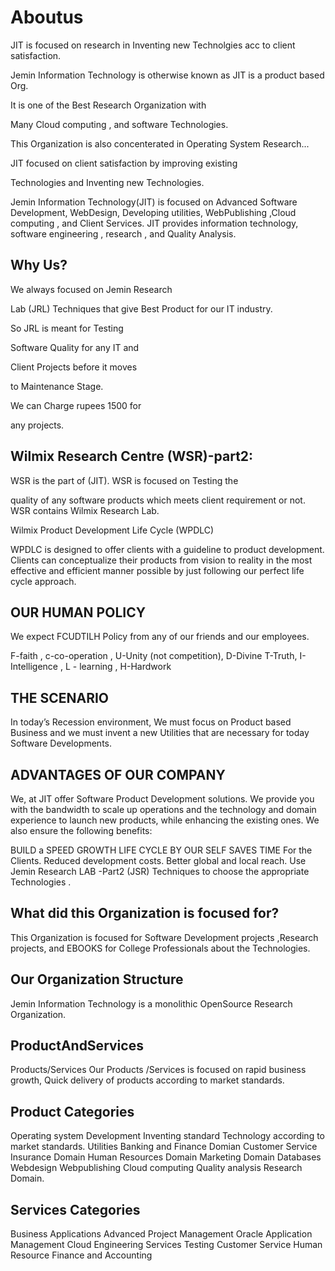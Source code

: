 # Aboutus
JIT  is    focused  on  research   in  Inventing    new   Technolgies  acc  to client  satisfaction.


Jemin Information Technology is otherwise known as JIT is a product based Org. 


It  is  one of  the  Best  Research  Organization  with 

Many  Cloud   computing   ,  and   software   Technologies.

This  Organization  is  also  concenterated  in   Operating  System  Research...

JIT  focused  on   client  satisfaction by  improving  existing

Technologies  and  Inventing  new  Technologies.

Jemin Information Technology(JIT) is focused on Advanced Software Development, WebDesign,
Developing utilities, WebPublishing ,Cloud computing , and Client Services. JIT provides information technology,
software engineering , research , and Quality Analysis.



Why Us?
------

We always focused on Jemin Research

Lab (JRL) Techniques that give Best Product for our IT industry.

So JRL is meant for Testing

Software Quality for any IT and

Client Projects before it moves

to Maintenance Stage.

We can Charge rupees 1500 for

any projects. 

Wilmix Research Centre (WSR)-part2:
---------------------------------

WSR is the part of (JIT). WSR is focused on Testing the

quality of any software products which meets client requirement or not. WSR contains Wilmix Research Lab.

Wilmix Product Development Life Cycle (WPDLC)

WPDLC is designed to offer clients with a guideline to product development. Clients can conceptualize their products from vision to reality in the most effective and efficient manner possible by just following our perfect life cycle approach.

OUR HUMAN POLICY
----------------

We expect FCUDTILH Policy from any of our friends and our employees.

F-faith , c-co-operation , U-Unity (not competition), D-Divine T-Truth, I-Intelligence , L - learning , H-Hardwork



THE SCENARIO
----------------

In today’s Recession environment, We must focus on Product based Business and we must invent a new Utilities that are necessary for today Software Developments.



ADVANTAGES OF OUR COMPANY
-------------------------
We, at JIT offer Software Product Development solutions. We provide you with the bandwidth to scale up operations and the technology and domain experience to launch new products, while enhancing the existing ones. We also ensure the following benefits:

BUILD    a   SPEED  GROWTH  LIFE    CYCLE  BY  OUR  SELF
SAVES  TIME  For    the    Clients.
Reduced development costs.
Better global and local reach.
Use   Jemin  Research   LAB -Part2 (JSR) Techniques    to    choose    the  appropriate    Technologies .

What did this Organization is focused for?
-----------------------------------------
This Organization is focused for Software Development projects ,Research projects, and EBOOKS for College Professionals about the Technologies.



Our Organization Structure
--------------------------

Jemin Information  Technology  is  a   monolithic OpenSource  Research Organization.



ProductAndServices
------------------

Products/Services Our Products /Services is focused on rapid business growth, Quick delivery of products according to market standards.

Product Categories
-------------------

Operating  system  Development
Inventing    standard    Technology  according    to  market   standards.
Utilities
Banking  and   Finance  Domian
Customer  Service
Insurance  Domain
Human  Resources   Domain
Marketing   Domain
Databases
Webdesign
Webpublishing
Cloud  computing
Quality  analysis
Research  Domain.

Services Categories
--------------------

Business  Applications
Advanced   Project   Management
Oracle
Application  Management
Cloud
Engineering   Services
Testing
Customer   Service
Human   Resource
Finance   and   Accounting



